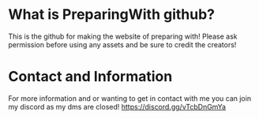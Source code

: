# What is PreparingWith github?
This is the github for making the website of preparing with! Please ask permission before using any assets and be sure to credit the creators!

# Contact and Information
For more information and or wanting to get in contact with me you can join my discord as my dms are closed! https://discord.gg/vTcbDnGmYa

